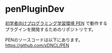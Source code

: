 # penPluginDev
[初学者向けプログラミング学習環境 PEN](http://www.media.osaka-cu.ac.jp/PEN/) で動作する  
プラグインを開発するためのリポジトリです。

PENのソースコードは以下にあります。  
<https://github.com/xDNCL/PEN>